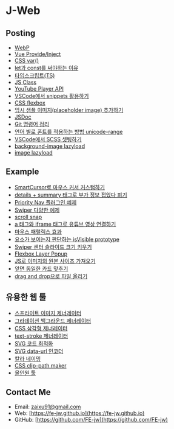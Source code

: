 # **J-Web**

## **Posting**
* [WebP](posts/2024/0513)
* [Vue Provide/Inject](posts/2024/0413)
* [CSS var()](posts/2023/0702)
* [let과 const를 써야하는 이유](posts/2022/1216)
* [타입스크립트(TS)](posts/2022/1202)
* [JS Class](posts/2022/1108)
* [YouTube Player API](posts/2022/1016)
* [VSCode에서 snippets 활용하기](posts/2022/0930)
* [CSS flexbox](posts/2022/0923)
* [임시 샘플 이미지(placeholder image) 추가하기](posts/2022/0916)
* [JSDoc](posts/2022/0912)
* [Git 명령어 정리](posts/2022/0817)
* [언어 별로 폰트를 적용하는 방법 unicode-range](posts/2022/0707)
* [VSCode에서 SCSS 셋팅하기](posts/2022/0630)
* [background-image lazyload](posts/2022/0602)
* [image lazyload](posts/2022/0520)

## **Example**
* [SmartCursor로 마우스 커서 커스텀하기](posts/2023/0503)
* [details + summary 태그로 부가 정보 접었다 펴기](posts/2023/0227)
* [Priority Nav 플러그인 예제](posts/2023/0224)
* [Swiper 다양한 예제](posts/2023/0210)
* [scroll snap](posts/2023/0203)
* [a 태그와 iframe 태그로 유튜브 영상 연결하기](posts/2023/0130)
* [마우스 패럴렉스 효과](posts/2023/0125)
* [요소가 보이는지 판단하는 isVisible prototype](posts/2023/0116)
* [Swiper 센터 슬라이드 크기 키우기](posts/2022/1028)
* [Flexbox Layer Popup](posts/2022/1027)
* [JS로 이미지의 원본 사이즈 가져오기](posts/2022/1007)
* [앞면 동일한 카드 맞추기](posts/2022/1005)
* [drag and drop으로 파일 올리기](posts/2022/0925)

<!-- ## **Plugin** -->
<!-- * [STA](posts/2022/0527)/ -->
<!-- * [SmartPop](posts/2022/1109) -->
<!-- * [SmartTab](posts/2022/1128) -->

## **유용한 웹 툴**
* [스프라이트 이미지 제너레이터](https://www.toptal.com/developers/css/sprite-generator)
* [그라데이션 백그라운드 제너레이터](https://www.colorzilla.com/gradient-editor/)
* [CSS 삼각형 제너레이터](http://apps.eky.hk/css-triangle-generator/)
* [text-stroke 제너레이터](http://owumaro.github.io/text-stroke-generator/)
* [SVG 코드 최적화](https://jakearchibald.github.io/svgomg/)
* [SVG data-url 인코더](https://yoksel.github.io/url-encoder/)
* [칼라 네이밍](https://www.htmlcsscolor.com/)
* [CSS clip-path maker](https://bennettfeely.com/clippy/)
* [올인원 툴](https://10015.io/)

<!-- ## **Etc** -->
<!-- * [ReactJS](https://github.com/FE-jw/react#readme) -->
<!-- * [NextJS](https://github.com/FE-jw/nextjs#readme) -->

## **Contact Me**
* Email: [zaixu91@gmail.com](mailto:zaixu91@gmail.com)
* Web: [https://fe-jw.github.io](https://fe-jw.github.io)
* GitHub: [https://github.com/FE-jw](https://github.com/FE-jw)